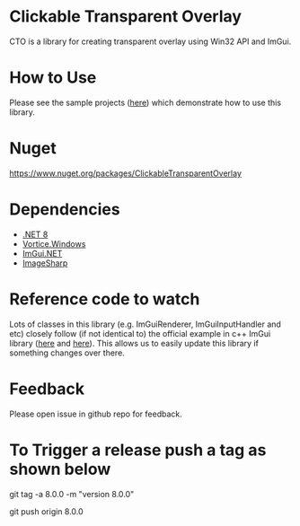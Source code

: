 # Clickable Transparent Overlay
CTO is a library for creating transparent overlay using Win32 API and ImGui.

# How to Use

Please see the sample projects ([here](https://github.com/zaafar/ClickableTransparentOverlay/tree/master/Examples)) which demonstrate how to use this library.

# Nuget

https://www.nuget.org/packages/ClickableTransparentOverlay

# Dependencies

* [.NET 8](https://dotnet.microsoft.com/en-us/download/dotnet/8.0)
* [Vortice.Windows](https://github.com/amerkoleci/Vortice.Windows)
* [ImGui.NET](https://github.com/mellinoe/ImGui.NET/)
* [ImageSharp](https://github.com/SixLabors/ImageSharp)

# Reference code to watch

Lots of classes in this library (e.g. ImGuiRenderer, ImGuiInputHandler and etc) closely
follow (if not identical to) the official example in c++ ImGui library
([here](https://github.com/ocornut/imgui/blob/master/backends/imgui_impl_dx11.cpp "Last changelog looked was 2022-10-11")
and [here](https://github.com/ocornut/imgui/blob/master/backends/imgui_impl_win32.cpp "Last changelog looked was 2023-10-05")).
This allows us to easily update this library if something changes over there.

# Feedback

Please open issue in github repo for feedback.

# To Trigger a release push a tag as shown below

git tag -a 8.0.0 -m "version 8.0.0"

git push origin 8.0.0
